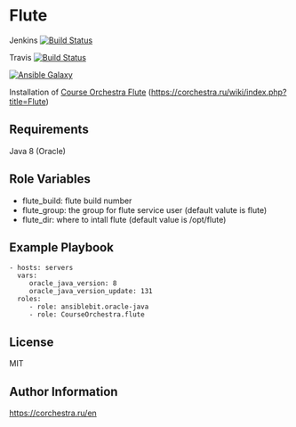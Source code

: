 Flute
=========

Jenkins [![Build Status](https://ci.corchestra.ru/buildStatus/icon?job=fluteansible/master)](https://ci.corchestra.ru/job/fluteansible/job/master/)

Travis [![Build Status](https://travis-ci.org/CourseOrchestra/fluteansible.svg?branch=master)](https://travis-ci.org/CourseOrchestra/fluteansible)

[![Ansible Galaxy](https://img.shields.io/badge/galaxy-CourseOrchestra.flute-blue.svg)](https://galaxy.ansible.com/CourseOrchestra/flute/)

Installation of [Course Orchestra Flute](https://github.com/CourseOrchestra/flute) (https://corchestra.ru/wiki/index.php?title=Flute)

Requirements
------------

Java 8 (Oracle)

Role Variables
--------------

* flute_build: flute build number
* flute_group: the group for flute service user (default valute is flute)
* flute_dir: where to intall flute (default value is /opt/flute)


Example Playbook
----------------

    - hosts: servers
      vars:
         oracle_java_version: 8
         oracle_java_version_update: 131
      roles:
         - role: ansiblebit.oracle-java
         - role: CourseOrchestra.flute

License
-------

MIT

Author Information
------------------

https://corchestra.ru/en
